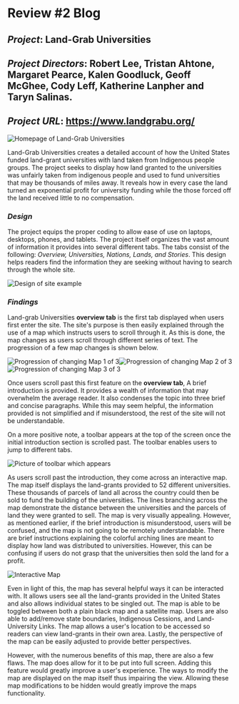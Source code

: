 # Review #2 Blog

## *Project*: Land-Grab Universities

## *Project Directors*: Robert Lee, Tristan Ahtone, Margaret Pearce, Kalen Goodluck, Geoff McGhee, Cody Leff, Katherine Lanpher and Taryn Salinas.

## *Project URL*: https://www.landgrabu.org/

![Homepage of Land-Grab Universities](https://brenanabread99.github.io/Brenanabread/images/screenshot2.png)

Land-Grab Universities creates a detailed account of how the United States funded land-grant universities with land taken from Indigenous people groups. The project seeks to display how land granted to the universities was unfairly taken from indigenous people and used to fund universities that may be thousands of miles away. It reveals how in every case the land turned an exponential profit for university funding while the those forced off the land received little to no compensation.

### *Design*

The project equips the proper coding to allow ease of use on laptops, desktops, phones, and tablets. The project itself organizes the vast amount of information it provides into several different tabs. The tabs consist of the following: *Overview, Universities, Nations, Lands, and Stories*. This design helps readers find the information they are seeking without having to search through the whole site.  


![Design of site example](https://brenanabread99.github.io/Brenanabread/images/design4.png)

### *Findings*

Land-grab Universities **overview tab** is the first tab displayed when users first enter the site. The site's purpose is then easily explained through the use of a map which instructs users to scroll through it. As this is done, the map changes as users scroll through different series of text. The progression of a few map changes is shown below.

![Progression of changing Map 1 of 3](https://brenanabread99.github.io/Brenanabread/images/usmap1.png)![Progression of changing Map 2 of 3](https://brenanabread99.github.io/Brenanabread/images/usmap2.png)![Progression of changing Map 3 of 3](https://brenanabread99.github.io/Brenanabread/images/usmap3.png)

Once users scroll past this first feature on the **overview tab**, A brief introduction is provided. It provides a wealth of information that may overwhelm the average reader. It also condenses the topic into three brief and concise paragraphs. While this may seem helpful, the information provided is not simplified and if misunderstood, the rest of the site will not be understandable.

On a more positive note, a toolbar appears at the top of the screen once the initial introduction section is scrolled past. The toolbar enables users to jump to different tabs.

![Picture of toolbar which appears](https://brenanabread99.github.io/Brenanabread/images/toolbar.png)

As users scroll past the introduction, they come across an interactive map. The map itself displays the land-grants provided to 52 different universities. These thousands of parcels of land all across the country could then be sold to fund the building of the universities. The lines branching across the map demonstrate the distance between the universities and the parcels of land they were granted to sell. The map is very visually appealing. However, as mentioned earlier, if the brief introduction is misunderstood, users will be confused, and the map is not going to be remotely understandable. There are brief instructions explaining the colorful arching lines are meant to display how land was distributed to universities. However, this can be confusing if users do not grasp that the universities then sold the land for a profit.

![Interactive Map](https://brenanabread99.github.io/Brenanabread/images/colormap.png)

Even in light of this, the map has several helpful ways it can be interacted with. It allows users see all the land-grants provided in the United States and also allows individual states to be singled out. The map is able to be toggled between both a plain black map and a satellite map. Users are also able to add/remove state boundaries, Indigenous Cessions, and Land-University Links. The map allows a user's location to be accessed so readers can view land-grants in their own area. Lastly, the perspective of the map can be easily adjusted to provide better perspectives.

However, with the numerous benefits of this map, there are also a few flaws. The map does allow for it to be put into full screen. Adding this feature would greatly improve a user's experience. The ways to modify the map are displayed on the map itself thus impairing the view. Allowing these map modifications to be hidden would greatly improve the maps functionality.  

